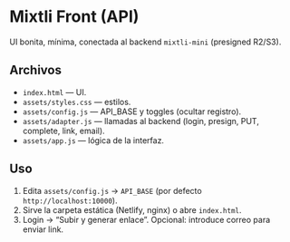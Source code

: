 # Mixtli Front (API)

UI bonita, mínima, conectada al backend `mixtli-mini` (presigned R2/S3).

## Archivos
- `index.html` — UI.
- `assets/styles.css` — estilos.
- `assets/config.js` — API_BASE y toggles (ocultar registro).
- `assets/adapter.js` — llamadas al backend (login, presign, PUT, complete, link, email).
- `assets/app.js` — lógica de la interfaz.

## Uso
1) Edita `assets/config.js` → `API_BASE` (por defecto `http://localhost:10000`).
2) Sirve la carpeta estática (Netlify, nginx) o abre `index.html`.
3) Login → “Subir y generar enlace”. Opcional: introduce correo para enviar link.
